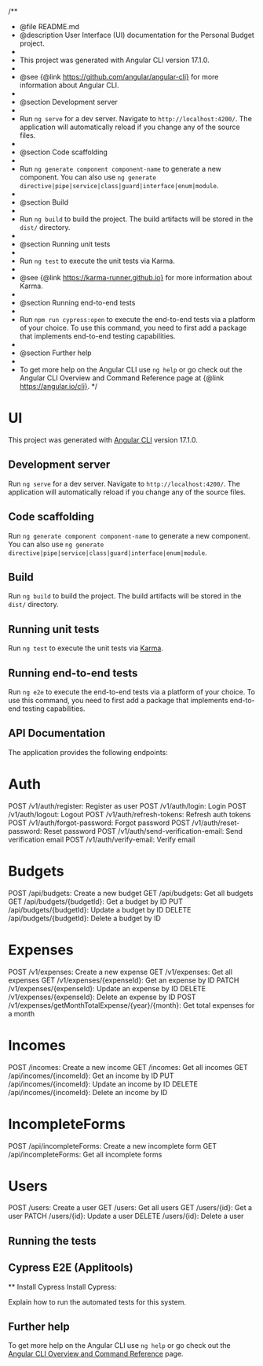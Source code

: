 /**
 * @file README.md
 * @description User Interface (UI) documentation for the Personal Budget project.
 * 
 * This project was generated with Angular CLI version 17.1.0.
 * 
 * @see {@link https://github.com/angular/angular-cli} for more information about Angular CLI.
 * 
 * @section Development server
 * 
 * Run `ng serve` for a dev server. Navigate to `http://localhost:4200/`. The application will automatically reload if you change any of the source files.
 * 
 * @section Code scaffolding
 * 
 * Run `ng generate component component-name` to generate a new component. You can also use `ng generate directive|pipe|service|class|guard|interface|enum|module`.
 * 
 * @section Build
 * 
 * Run `ng build` to build the project. The build artifacts will be stored in the `dist/` directory.
 * 
 * @section Running unit tests
 * 
 * Run `ng test` to execute the unit tests via Karma. 
 * 
 * @see {@link https://karma-runner.github.io} for more information about Karma.
 * 
 * @section Running end-to-end tests
 * 
 * Run `npm run cypress:open` to execute the end-to-end tests via a platform of your choice. To use this command, you need to first add a package that implements end-to-end testing capabilities.
 * 
 * @section Further help
 * 
 * To get more help on the Angular CLI use `ng help` or go check out the Angular CLI Overview and Command Reference page at {@link https://angular.io/cli}.
 */
# UI

This project was generated with [Angular CLI](https://github.com/angular/angular-cli) version 17.1.0.

## Development server

Run `ng serve` for a dev server. Navigate to `http://localhost:4200/`. The application will automatically reload if you change any of the source files.

## Code scaffolding

Run `ng generate component component-name` to generate a new component. You can also use `ng generate directive|pipe|service|class|guard|interface|enum|module`.

## Build

Run `ng build` to build the project. The build artifacts will be stored in the `dist/` directory.

## Running unit tests

Run `ng test` to execute the unit tests via [Karma](https://karma-runner.github.io).

## Running end-to-end tests

Run `ng e2e` to execute the end-to-end tests via a platform of your choice. To use this command, you need to first add a package that implements end-to-end testing capabilities.


## API Documentation
The application provides the following endpoints:

# Auth
POST /v1/auth/register: Register as user
POST /v1/auth/login: Login
POST /v1/auth/logout: Logout
POST /v1/auth/refresh-tokens: Refresh auth tokens
POST /v1/auth/forgot-password: Forgot password
POST /v1/auth/reset-password: Reset password
POST /v1/auth/send-verification-email: Send verification email
POST /v1/auth/verify-email: Verify email

# Budgets
POST /api/budgets: Create a new budget
GET /api/budgets: Get all budgets
GET /api/budgets/{budgetId}: Get a budget by ID
PUT /api/budgets/{budgetId}: Update a budget by ID
DELETE /api/budgets/{budgetId}: Delete a budget by ID

# Expenses
POST /v1/expenses: Create a new expense
GET /v1/expenses: Get all expenses
GET /v1/expenses/{expenseId}: Get an expense by ID
PATCH /v1/expenses/{expenseId}: Update an expense by ID
DELETE /v1/expenses/{expenseId}: Delete an expense by ID
POST /v1/expenses/getMonthTotalExpense/{year}/{month}: Get total expenses for a month

# Incomes
POST /incomes: Create a new income
GET /incomes: Get all incomes
GET /api/incomes/{incomeId}: Get an income by ID
PUT /api/incomes/{incomeId}: Update an income by ID
DELETE /api/incomes/{incomeId}: Delete an income by ID

# IncompleteForms
POST /api/incompleteForms: Create a new incomplete form
GET /api/incompleteForms: Get all incomplete forms

# Users
POST /users: Create a user
GET /users: Get all users
GET /users/{id}: Get a user
PATCH /users/{id}: Update a user
DELETE /users/{id}: Delete a user


## Running the tests

## Cypress E2E (Applitools)
** Install Cypress
Install Cypress:

Explain how to run the automated tests for this system.

## Further help

To get more help on the Angular CLI use `ng help` or go check out the [Angular CLI Overview and Command Reference](https://angular.io/cli) page.
